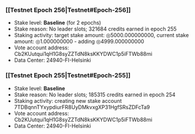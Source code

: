 ### [[Testnet Epoch 256|Testnet#Epoch-256]]
* Stake level: **Baseline** (for 2 epochs)
* Stake reason: No leader slots; 321684 credits earned in epoch 255
* Staking activity: target stake amount: ◎5000.000000000, current stake amount: ◎1.000000000 - adding ◎4999.000000000
* Vote account address: Cb2KUutqui1qH1G8syZZTdN8ksKKYDWC1p5iFTWb88mi
* Data Center: 24940-FI-Helsinki
### [[Testnet Epoch 255|Testnet#Epoch-255]]
* Stake level: **Baseline**
* Stake reason: No leader slots; 185315 credits earned in epoch 254
* Staking activity: creating new stake account 7TDBqnnTYxypdiurFR8UyDMkvxgXP31HgfSRsZDFcTa9
* Vote account address: Cb2KUutqui1qH1G8syZZTdN8ksKKYDWC1p5iFTWb88mi
* Data Center: 24940-FI-Helsinki